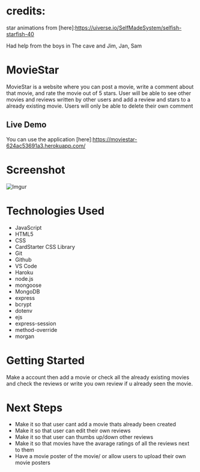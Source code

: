 # credits:

star animations from [here]:https://uiverse.io/SelfMadeSystem/selfish-starfish-40

Had help from the boys in The cave and Jim, Jan, Sam

# MovieStar

MovieStar is a website where you can post a movie, write a comment about 
that movie, and rate the movie out of 5 stars. User will be able to see 
other movies and reviews written by other users and add a review and 
stars to a already existing movie. Users will only be able to delete their
own comment 

## Live Demo

You can use the application [here]:https://moviestar-624ac53691a3.herokuapp.com/

# Screenshot

![Imgur](https://i.imgur.com/4jEslaK.png)

# Technologies Used

- JavaScript
- HTML5
- CSS
- CardStarter CSS Library
- Git
- Github
- VS Code
- Haroku
- node.js
- mongoose
- MongoDB
- express
- bcrypt
- dotenv
- ejs
- express-session
- method-override
- morgan

# Getting Started

Make a account then add a movie or check all the already existing movies
and check the reviews or write you own review if u already seen the movie.

# Next Steps

- Make it so that user cant add a movie thats already been created
- Make it so that user can edit their own reviews
- Make it so that user can thumbs up/down other reviews
- Make it so that movies have the avarage ratings of all the reviews next
to them
- Have a movie poster of the movie/ or allow users to upload their own 
movie posters